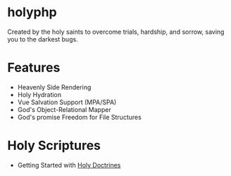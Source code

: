 # holyphp
Created by the holy saints to overcome trials, hardship, and sorrow, saving you to the darkest bugs.

# Features
 - Heavenly Side Rendering
 - Holy Hydration
 - Vue Salvation Support (MPA/SPA)
 - God's Object-Relational Mapper
 - God's promise Freedom for File Structures

# Holy Scriptures
 - Getting Started with [Holy Doctrines](docs/Getting%20Started.md)
